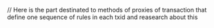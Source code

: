 // Here is the part destinated to methods of proxies of transaction that define one sequence of rules in each txid and reasearch about this
